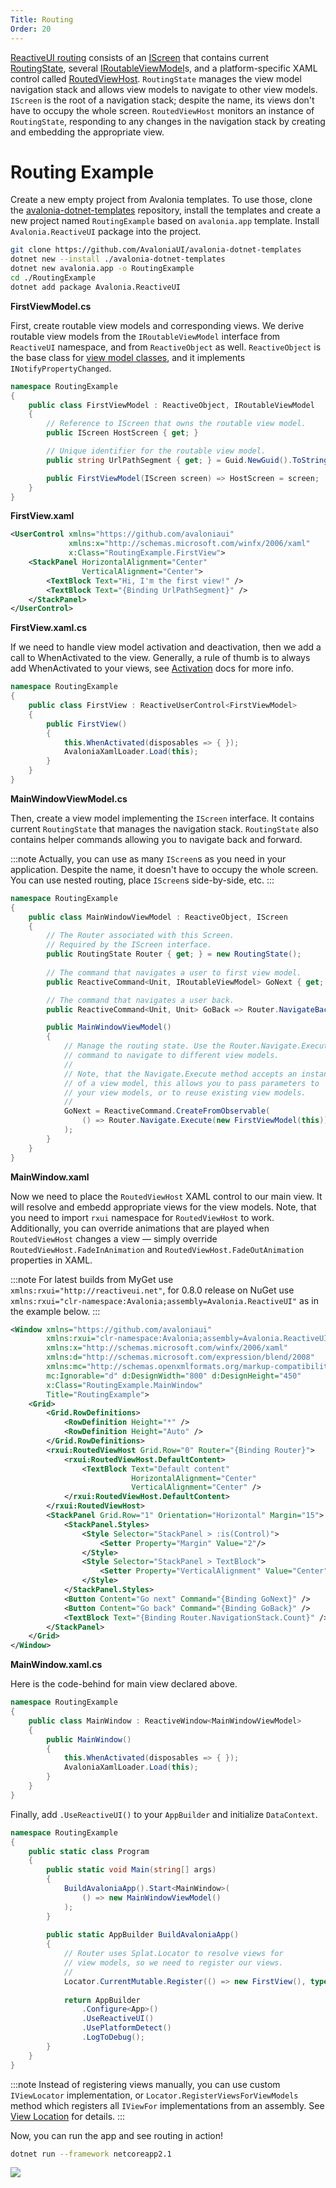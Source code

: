 ```yaml
---
Title: Routing
Order: 20
---
```

[ReactiveUI routing](https://reactiveui.net/docs/handbook/routing/) consists of an [IScreen](https://reactiveui.net/api/reactiveui/iscreen/) that contains current [RoutingState](https://reactiveui.net/api/reactiveui/routingstate/), several [IRoutableViewModel](https://reactiveui.net/api/reactiveui/iroutableviewmodel/)s, and a platform-specific XAML control called [RoutedViewHost](https://github.com/AvaloniaUI/Avalonia/blob/55458cf7af24d6c987268ab5ff8a1ead1173310b/src/Avalonia.ReactiveUI/RoutedViewHost.cs). `RoutingState` manages the view model navigation stack and allows view models to navigate to other view models. `IScreen` is the root of a navigation stack; despite the name, its views don't have to occupy the whole screen. `RoutedViewHost` monitors an instance of `RoutingState`, responding to any changes in the navigation stack by creating and embedding the appropriate view.

# Routing Example

Create a new empty project from Avalonia templates. To use those, clone the [avalonia-dotnet-templates](https://github.com/AvaloniaUI/avalonia-dotnet-templates) repository, install the templates and create a new project named `RoutingExample` based on `avalonia.app` template. Install `Avalonia.ReactiveUI` package into the project.

```sh
git clone https://github.com/AvaloniaUI/avalonia-dotnet-templates
dotnet new --install ./avalonia-dotnet-templates
dotnet new avalonia.app -o RoutingExample
cd ./RoutingExample
dotnet add package Avalonia.ReactiveUI
```

**FirstViewModel.cs**

First, create routable view models and corresponding views. We derive routable view models from the `IRoutableViewModel` interface from `ReactiveUI` namespace, and from `ReactiveObject` as well. `ReactiveObject` is the base class for [view model classes](https://reactiveui.net/docs/handbook/view-models/), and it implements `INotifyPropertyChanged`.

```cs
namespace RoutingExample
{
    public class FirstViewModel : ReactiveObject, IRoutableViewModel
    {
        // Reference to IScreen that owns the routable view model.
        public IScreen HostScreen { get; }

        // Unique identifier for the routable view model.
        public string UrlPathSegment { get; } = Guid.NewGuid().ToString().Substring(0, 5);

        public FirstViewModel(IScreen screen) => HostScreen = screen;
    }
}
```

**FirstView.xaml**

```xml
<UserControl xmlns="https://github.com/avaloniaui"
             xmlns:x="http://schemas.microsoft.com/winfx/2006/xaml"
             x:Class="RoutingExample.FirstView">
    <StackPanel HorizontalAlignment="Center"
                VerticalAlignment="Center">
        <TextBlock Text="Hi, I'm the first view!" />
        <TextBlock Text="{Binding UrlPathSegment}" />
    </StackPanel>
</UserControl>
```

**FirstView.xaml.cs**

If we need to handle view model activation and deactivation, then we add a call to WhenActivated to the view. Generally, a rule of thumb is to always add WhenActivated to your views, see [Activation](/docs/reactiveui/activation) docs for more info.

```cs
namespace RoutingExample
{
    public class FirstView : ReactiveUserControl<FirstViewModel>
    {
        public FirstView()
        {
            this.WhenActivated(disposables => { });
            AvaloniaXamlLoader.Load(this);
        }
    }
}
```

**MainWindowViewModel.cs**

Then, create a view model implementing the `IScreen` interface. It contains current `RoutingState` that manages the navigation stack. `RoutingState` also contains helper commands allowing you to navigate back and forward.

:::note
Actually, you can use as many `IScreen`s as you need in your application. Despite the name, it doesn't have to occupy the whole screen. You can use nested routing, place `IScreen`s side-by-side, etc.
:::

```cs
namespace RoutingExample
{
    public class MainWindowViewModel : ReactiveObject, IScreen
    {
        // The Router associated with this Screen.
        // Required by the IScreen interface.
        public RoutingState Router { get; } = new RoutingState();
            
        // The command that navigates a user to first view model.
        public ReactiveCommand<Unit, IRoutableViewModel> GoNext { get; }

        // The command that navigates a user back.
        public ReactiveCommand<Unit, Unit> GoBack => Router.NavigateBack;

        public MainWindowViewModel()
        {
            // Manage the routing state. Use the Router.Navigate.Execute
            // command to navigate to different view models. 
            //
            // Note, that the Navigate.Execute method accepts an instance 
            // of a view model, this allows you to pass parameters to 
            // your view models, or to reuse existing view models.
            //
            GoNext = ReactiveCommand.CreateFromObservable(
                () => Router.Navigate.Execute(new FirstViewModel(this))
            );
        }
    }
}
```

**MainWindow.xaml**

Now we need to place the `RoutedViewHost` XAML control to our main view. It will resolve and embedd appropriate views for the view models. Note, that you need to import `rxui` namespace for `RoutedViewHost` to work. Additionally, you can override animations that are played when `RoutedViewHost` changes a view — simply override `RoutedViewHost.FadeInAnimation` and `RoutedViewHost.FadeOutAnimation` properties in XAML.

:::note
For latest builds from MyGet use `xmlns:rxui="http://reactiveui.net"`, for 0.8.0 release on NuGet use `xmlns:rxui="clr-namespace:Avalonia;assembly=Avalonia.ReactiveUI"` as in the example below.
:::

```xml
<Window xmlns="https://github.com/avaloniaui"
        xmlns:rxui="clr-namespace:Avalonia;assembly=Avalonia.ReactiveUI"
        xmlns:x="http://schemas.microsoft.com/winfx/2006/xaml"
        xmlns:d="http://schemas.microsoft.com/expression/blend/2008"
        xmlns:mc="http://schemas.openxmlformats.org/markup-compatibility/2006"
        mc:Ignorable="d" d:DesignWidth="800" d:DesignHeight="450"
        x:Class="RoutingExample.MainWindow"
        Title="RoutingExample">
    <Grid>
        <Grid.RowDefinitions>
            <RowDefinition Height="*" />
            <RowDefinition Height="Auto" />
        </Grid.RowDefinitions>
        <rxui:RoutedViewHost Grid.Row="0" Router="{Binding Router}">
            <rxui:RoutedViewHost.DefaultContent>
                <TextBlock Text="Default content"
                           HorizontalAlignment="Center"
                           VerticalAlignment="Center" />
            </rxui:RoutedViewHost.DefaultContent>
        </rxui:RoutedViewHost>
        <StackPanel Grid.Row="1" Orientation="Horizontal" Margin="15">
            <StackPanel.Styles>
                <Style Selector="StackPanel > :is(Control)">
                    <Setter Property="Margin" Value="2"/>
                </Style>
                <Style Selector="StackPanel > TextBlock">
                    <Setter Property="VerticalAlignment" Value="Center"/>
                </Style>
            </StackPanel.Styles>
            <Button Content="Go next" Command="{Binding GoNext}" />
            <Button Content="Go back" Command="{Binding GoBack}" />
            <TextBlock Text="{Binding Router.NavigationStack.Count}" />
        </StackPanel>
    </Grid>
</Window>
```

**MainWindow.xaml.cs**

Here is the code-behind for main view declared above.

```cs
namespace RoutingExample
{
    public class MainWindow : ReactiveWindow<MainWindowViewModel>
    {
        public MainWindow()
        {
            this.WhenActivated(disposables => { });
            AvaloniaXamlLoader.Load(this);
        }
    }
}
```

Finally, add `.UseReactiveUI()` to your `AppBuilder` and initialize `DataContext`.

```cs
namespace RoutingExample
{
    public static class Program
    {
        public static void Main(string[] args)
        {
            BuildAvaloniaApp().Start<MainWindow>(
                () => new MainWindowViewModel()
            );
        }
    
        public static AppBuilder BuildAvaloniaApp()
        {
            // Router uses Splat.Locator to resolve views for
            // view models, so we need to register our views.
            //
            Locator.CurrentMutable.Register(() => new FirstView(), typeof(IViewFor<FirstViewModel>));
                    
            return AppBuilder
                .Configure<App>()
                .UseReactiveUI()
                .UsePlatformDetect()
                .LogToDebug();
        }
    }
}
```

:::note
Instead of registering views manually, you can use custom `IViewLocator` implementation, or `Locator.RegisterViewsForViewModels` method which registers all `IViewFor` implementations from an assembly. See [View Location](https://reactiveui.net/docs/handbook/view-location/) for details.
:::

Now, you can run the app and see routing in action!

```sh
dotnet run --framework netcoreapp2.1
```

<img src="/images/routing-kde.gif">
